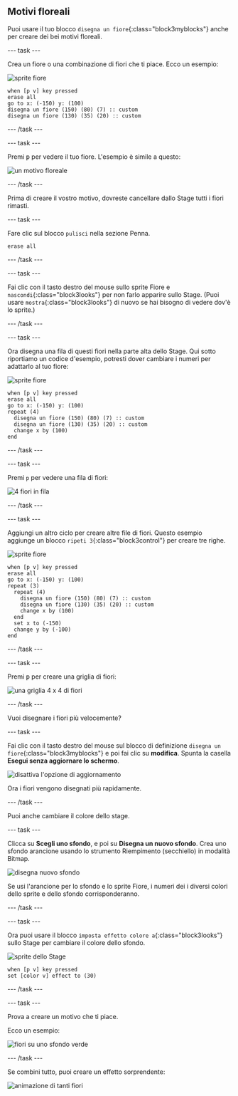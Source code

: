 ## Motivi floreali

Puoi usare il tuo blocco `disegna un fiore`{:class="block3myblocks"} anche per creare dei bei motivi floreali.

--- task ---

Crea un fiore o una combinazione di fiori che ti piace. Ecco un esempio:

![sprite fiore](images/flower-sprite.png)

```blocks3
when [p v] key pressed
erase all
go to x: (-150) y: (100)
disegna un fiore (150) (80) (7) :: custom
disegna un fiore (130) (35) (20) :: custom
```

--- /task ---

--- task ---

Premi <kbd>p</kbd> per vedere il tuo fiore. L'esempio è simile a questo:

![un motivo floreale](images/flower-for-pattern-example.png)

--- /task ---

Prima di creare il vostro motivo, dovreste cancellare dallo Stage tutti i fiori rimasti.

--- task ---

Fare clic sul blocco `pulisci` nella sezione Penna.

```blocks3
erase all
```

--- /task ---

--- task ---

Fai clic con il tasto destro del mouse sullo sprite Fiore e `nascondi`{:class="block3looks"} per non farlo apparire sullo Stage. (Puoi usare `mostra`{:class="block3looks"} di nuovo se hai bisogno di vedere dov'è lo sprite.)

--- /task ---

--- task ---

Ora disegna una fila di questi fiori nella parte alta dello Stage. Qui sotto riportiamo un codice d'esempio, potresti dover cambiare i numeri per adattarlo al tuo fiore:

![sprite fiore](images/flower-sprite.png)

```blocks3
when [p v] key pressed
erase all
go to x: (-150) y: (100)
repeat (4) 
  disegna un fiore (150) (80) (7) :: custom
  disegna un fiore (130) (35) (20) :: custom
  change x by (100)
end
```

--- /task ---

--- task ---

Premi `p` per vedere una fila di fiori:

![4 fiori in fila](images/flower-pattern-row-example.png)

--- /task ---

--- task ---

Aggiungi un altro ciclo per creare altre file di fiori. Questo esempio aggiunge un blocco `ripeti 3`{:class="block3control"} per creare tre righe.

![sprite fiore](images/flower-sprite.png)

```blocks3
when [p v] key pressed
erase all
go to x: (-150) y: (100)
repeat (3) 
  repeat (4) 
    disegna un fiore (150) (80) (7) :: custom
    disegna un fiore (130) (35) (20) :: custom
    change x by (100)
  end
  set x to (-150)
  change y by (-100)
end
```

--- /task ---

--- task ---

Premi <kbd>p</kbd> per creare una griglia di fiori:

![una griglia 4 x 4 di fiori](images/flower-pattern-rows-example.png)

--- /task ---

Vuoi disegnare i fiori più velocemente?

--- task ---

Fai clic con il tasto destro del mouse sul blocco di definizione `disegna un fiore`{:class="block3myblocks"} e poi fai clic su **modifica**. Spunta la casella **Esegui senza aggiornare lo schermo**.

![disattiva l'opzione di aggiornamento](images/flower-no-refresh.png)

Ora i fiori vengono disegnati più rapidamente.

--- /task ---

Puoi anche cambiare il colore dello stage.

--- task ---

Clicca su **Scegli uno sfondo**, e poi su **Disegna un nuovo sfondo**. Crea uno sfondo arancione usando lo strumento Riempimento (secchiello) in modalità Bitmap.

![disegna nuovo sfondo](images/flower-orange-backdrop.png)

Se usi l'arancione per lo sfondo e lo sprite Fiore, i numeri dei i diversi colori dello sprite e dello sfondo corrisponderanno.

--- /task ---

--- task ---

Ora puoi usare il blocco `imposta effetto colore a`{:class="block3looks"} sullo Stage per cambiare il colore dello sfondo.

![sprite dello Stage](images/stage-sprite.png)

```blocks3
when [p v] key pressed
set [color v] effect to (30)
```

--- /task ---

--- task ---

Prova a creare un motivo che ti piace.

Ecco un esempio:

![fiori su uno sfondo verde](images/flower-pattern-background.png)

--- /task ---

Se combini tutto, puoi creare un effetto sorprendente:

![animazione di tanti fiori](images/flower-gen-example.gif)
